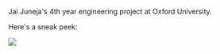 Jai Juneja's 4th year engineering project at Oxford University.

Here's a sneak peek:

![](https://raw.github.com/jaijuneja/4yp-oxford/master/figures/pose_recovery.png)